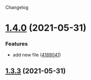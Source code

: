 Changelog

# [1.4.0](https://github.com/kwajiehao/semantic-release-test/compare/v1.3.3...v1.4.0) (2021-05-31)


### Features

* add new file ([4189041](https://github.com/kwajiehao/semantic-release-test/commit/4189041badbd5c75edb5be1d169a94f04d01fee9))

## [1.3.3](https://github.com/kwajiehao/semantic-release-test/compare/v1.3.2...v1.3.3) (2021-05-31)
